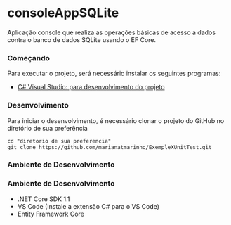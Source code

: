 # consoleAppSQLite
Aplicação console que realiza as operações básicas de acesso a dados contra o banco de dados SQLite usando o EF Core.

### Começando
Para executar o projeto, será necessário instalar os seguintes programas:
- [C# Visual Studio: para desenvolvimento do projeto](https://visualstudio.microsoft.com/vs/)

### Desenvolvimento
Para iniciar o desenvolvimento, é necessário clonar o projeto do GitHub no diretório de sua preferência

```
cd "diretorio de sua preferencia"
git clone https://github.com/marianatmarinho/ExempleXUnitTest.git
```
### Ambiente de Desenvolvimento
### Ambiente de Desenvolvimento
- .NET Core SDK 1.1
- VS Code (Instale a extensão C# para o VS Code)
- Entity Framework Core


